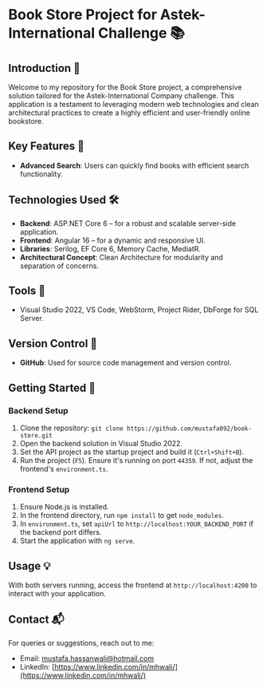 # Book Store Project for Astek-International Challenge 📚

## Introduction 🌟

Welcome to my repository for the Book Store project, a comprehensive solution tailored for the Astek-International Company challenge. This application is a testament to leveraging modern web technologies and clean architectural practices to create a highly efficient and user-friendly online bookstore.

## Key Features 🚀

- **Advanced Search**: Users can quickly find books with efficient search functionality.

## Technologies Used 🛠️

- **Backend**: ASP.NET Core 6 – for a robust and scalable server-side application.
- **Frontend**: Angular 16 – for a dynamic and responsive UI.
- **Libraries**: Serilog, EF Core 6, Memory Cache, MediatR.
- **Architectural Concept**: Clean Architecture for modularity and separation of concerns.

## Tools 🧰

- Visual Studio 2022, VS Code, WebStorm, Project Rider, DbForge for SQL Server.

## Version Control 🔄

- **GitHub**: Used for source code management and version control.

## Getting Started 🏁

### Backend Setup

1. Clone the repository: `git clone https://github.com/mustafa092/book-store.git`
2. Open the backend solution in Visual Studio 2022.
3. Set the API project as the startup project and build it (`Ctrl+Shift+B`).
4. Run the project (`F5`). Ensure it's running on port `44359`. If not, adjust the frontend's `environment.ts`.

### Frontend Setup

1. Ensure Node.js is installed.
2. In the frontend directory, run `npm install` to get `node_modules`.
3. In `environment.ts`, set `apiUrl` to `http://localhost:YOUR_BACKEND_PORT` if the backend port differs.
4. Start the application with `ng serve`.

## Usage 💡

With both servers running, access the frontend at `http://localhost:4200` to interact with your application.

## Contact 📬

For queries or suggestions, reach out to me:
- Email: mustafa.hassanwali@hotmail.com
- LinkedIn: [https://www.linkedin.com/in/mhwali/](https://www.linkedin.com/in/mhwali/)

